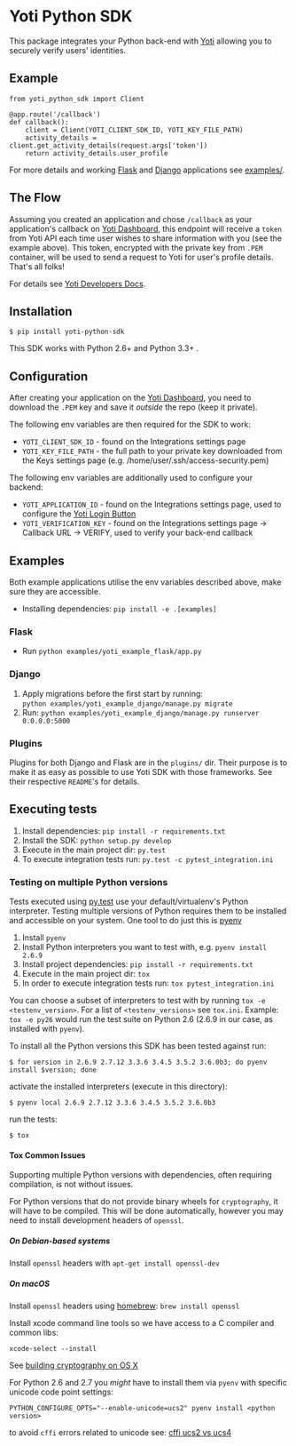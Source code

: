 # Yoti Python SDK #

This package integrates your Python back-end with [Yoti](https://www.yoti.com/) allowing you to
securely verify users' identities.

## Example ##

    from yoti_python_sdk import Client

    @app.route('/callback')
    def callback():
        client = Client(YOTI_CLIENT_SDK_ID, YOTI_KEY_FILE_PATH)
        activity_details = client.get_activity_details(request.args['token'])
        return activity_details.user_profile

For more details and working [Flask](http://flask.pocoo.org/) and [Django](https://www.djangoproject.com/)
applications see [examples/](https://github.com/getyoti/yoti-python-sdk/tree/master/examples).


## The Flow ##

Assuming you created an application and chose `/callback` as your application's callback on [Yoti Dashboard](https://www.yoti.com/dashboard/),
this endpoint will receive a `token` from Yoti API each time user wishes to share information with you (see the example above).
This token, encrypted with the private key from `.PEM` container, will be used to send a request to Yoti
for user's profile details. That's all folks!

For details see [Yoti Developers Docs](https://www.yoti.com/developers/).

## Installation ##

    $ pip install yoti-python-sdk

This SDK works with Python 2.6+ and Python 3.3+ .

## Configuration ##

After creating your application on the [Yoti Dashboard](https://www.yoti.com/dashboard/), you need to download
the `.PEM` key and save it *outside* the repo (keep it private).

The following env variables are then required for the SDK to work:

* `YOTI_CLIENT_SDK_ID` - found on the Integrations settings page
* `YOTI_KEY_FILE_PATH` - the full path to your private key downloaded from the Keys settings page (e.g. /home/user/.ssh/access-security.pem)

The following env variables are additionally used to configure your backend:

* `YOTI_APPLICATION_ID` - found on the Integrations settings page, used to configure the [Yoti Login Button](https://www.yoti.com/developers/#login-button-setup)
* `YOTI_VERIFICATION_KEY` - found on the Integrations settings page -> Callback URL -> VERIFY, used to verify your back-end callback

## Examples ##

Both example applications utilise the env variables described above, make sure they are accessible.
* Installing dependencies: `pip install -e .[examples]`


### Flask ###

* Run `python examples/yoti_example_flask/app.py`

### Django ###

1. Apply migrations before the first start by running:<br>
    `python examples/yoti_example_django/manage.py migrate`
1. Run: `python examples/yoti_example_django/manage.py runserver 0.0.0.0:5000`


### Plugins ###

Plugins for both Django and Flask are in the `plugins/` dir. Their purpose is to make it as easy as possible to use
Yoti SDK with those frameworks. See their respective `README`'s for details.


## Executing tests ##

1. Install dependencies: `pip install -r requirements.txt`
1. Install the SDK: `python setup.py develop`
1. Execute in the main project dir: `py.test`
1. To execute integration tests run: `py.test -c pytest_integration.ini`

### Testing on multiple Python versions ###

Tests executed using [py.test](http://doc.pytest.org/en/latest/) use your default/virtualenv's Python interpreter.
Testing multiple versions of Python requires them to be installed and accessible on your system.
One tool to do just this is [pyenv](https://github.com/yyuu/pyenv)

1. Install `pyenv`
1. Install Python interpreters you want to test with, e.g. `pyenv install 2.6.9`
1. Install project dependencies: `pip install -r requirements.txt`
1. Execute in the main project dir: `tox`
1. In order to execute integration tests run: `tox pytest_integration.ini`

You can choose a subset of interpreters to test with by running `tox -e <testenv_version>`.
For a list of `<testenv_versions>` see `tox.ini`. Example: `tox -e py26` would run the 
test suite on Python 2.6 (2.6.9 in our case, as installed with `pyenv`).

To install all the Python versions this SDK has been tested against run:

    $ for version in 2.6.9 2.7.12 3.3.6 3.4.5 3.5.2 3.6.0b3; do pyenv install $version; done

activate the installed interpreters (execute in this directory):

    $ pyenv local 2.6.9 2.7.12 3.3.6 3.4.5 3.5.2 3.6.0b3

run the tests:

    $ tox

#### Tox Common Issues ####

Supporting multiple Python versions with dependencies, often requiring compilation, is not without issues.

For Python versions that do not provide binary wheels for `cryptography`, it
will have to be compiled. This will be done automatically, however you may
need to install development headers of `openssl`.

##### On Debian-based systems #####
 
Install `openssl` headers with `apt-get install openssl-dev`

##### On macOS #####
 
Install `openssl` headers using [homebrew](http://brew.sh/): `brew install openssl`

Install xcode command line tools so we have access to a C compiler and common libs:

    xcode-select --install

See [building cryptography on OS X](https://cryptography.io/en/latest/installation/#building-cryptography-on-os-x)


For Python 2.6 and 2.7 you *might* have to install them via `pyenv` with specific unicode code point settings:

    PYTHON_CONFIGURE_OPTS="--enable-unicode=ucs2" pyenv install <python version>

to avoid `cffi` errors related to unicode see: [cffi ucs2 vs ucs4](http://cffi.readthedocs.io/en/latest/installation.html#linux-and-os-x-ucs2-versus-ucs4)
